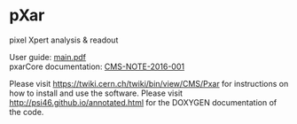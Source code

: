 pXar
====

pixel Xpert analysis &amp; readout

User guide: [main.pdf](https://github.com/psi46/pxar/blob/master/main.pdf)<br>
pxarCore documentation: [CMS-NOTE-2016-001](https://cds.cern.ch/record/2137512)

Please visit https://twiki.cern.ch/twiki/bin/view/CMS/Pxar for instructions on how to install and use the software.
Please visit http://psi46.github.io/annotated.html for the DOXYGEN documentation of the code. 
